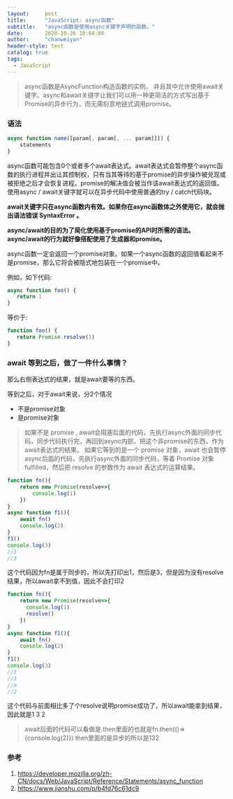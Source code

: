 ```yaml
---
layout:     post
title:      "JavaScript: async函数"
subtitle:   "async函数是使用async关键字声明的函数。"
date:       2020-10-26 18:04:00
author:     "chanweiyan"
header-style: text
catalog: true
tags:
  - JavaScript
---
```


>async函数是AsyncFunction构造函数的实例， 并且其中允许使用await关键字。async和await关键字让我们可以用一种更简洁的方式写出基于Promise的异步行为，而无需刻意地链式调用promise。

### 语法

```js
async function name([param[, param[, ... param]]]) {
    statements
}
```

async函数可能包含0个或者多个await表达式。await表达式会暂停整个async函数的执行进程并出让其控制权，只有当其等待的基于promise的异步操作被兑现或被拒绝之后才会恢复进程。promise的解决值会被当作该await表达式的返回值。使用async / await关键字就可以在异步代码中使用普通的try / catch代码块。

**await关键字只在async函数内有效。如果你在async函数体之外使用它，就会抛出语法错误 SyntaxError 。**

**async/await的目的为了简化使用基于promise的API时所需的语法。async/await的行为就好像搭配使用了生成器和promise。**

async函数一定会返回一个promise对象。如果一个async函数的返回值看起来不是promise，那么它将会被隐式地包装在一个promise中。

例如，如下代码:

```js
async function foo() {
   return 1
}
```

等价于:

```js
function foo() {
   return Promise.resolve(1)
}
```

### await 等到之后，做了一件什么事情？

那么右侧表达式的结果，就是await要等的东西。

等到之后，对于await来说，分2个情况

+ 不是promise对象
+ 是promise对象

>如果不是 promise , await会阻塞后面的代码，先执行async外面的同步代码，同步代码执行完，再回到async内部，把这个非promise的东西，作为 await表达式的结果。
>如果它等到的是一个 promise 对象，await 也会暂停async后面的代码，先执行async外面的同步代码，等着 Promise 对象 fulfilled，然后把 resolve 的参数作为 await 表达式的运算结果。

```js
function fn(){
    return new Promise(resolve=>{
        console.log(1)
    })
}
async function f1(){
    await fn()
    console.log(2)
}
f1()
console.log(3)
//1
//3
```
这个代码因为fn是属于同步的，所以先打印出1，然后是3，但是因为没有resolve结果，所以await拿不到值，因此不会打印2

```js
function fn(){
    return new Promise(resolve=>{
      console.log(1)
      resolve()
    })
}
async function f1(){
    await fn()
    console.log(2)
}
f1()
console.log(3)
//1
//3
//a
//2
```

这个代码与前面相比多了个resolve说明promise成功了，所以await能拿到结果，因此就是1 3 2

>await后面的代码可以看做是.then里面的也就是fn.then(()=> {console.log(2)})
>then里面的是异步的所以是132

### 参考

1. <https://developer.mozilla.org/zh-CN/docs/Web/JavaScript/Reference/Statements/async_function>
2. <https://www.jianshu.com/p/b4fd76c61dc9>
